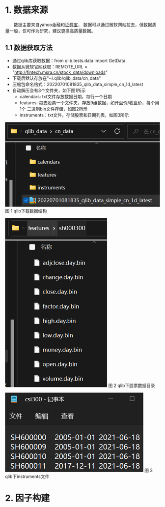 # 1. 数据来源

&emsp;&emsp;数据主要来自yahoo金融和[证券宝](www.baostock.com)，
数据可以通过微软网站拉去，但数据质量一般，仅可作为研究，建议更换高质量数据。

## 1.1 数据获取方法

* 通过qlib库获取数据：from qlib.tests.data import GetData
* 数据从微软官网获取：REMOTE_URL = "http://fintech.msra.cn/stock_data/downloads"
* 下载后默认存放在"~/.qlib/qlib_data/cn_data"
* 压缩包命名格式：20220701081835_qlib_data_simple_cn_1d_latest
* 自动解压会有3个文件夹，如下图1所示
  * calendars: txt文件存放数据日期，每行一个日期
  * features: 每支股票一个文件夹，存放9组数据，如开盘价/收盘价，每个用1个
    二进制bin文件存储，如图2所示
  * instruments：txt文件，存储股票和日期列表，如图3所示

![数据下载目录](img/数据下载目录.png)
图 1 qlib下载数据结构

![股票数据目录.png](img/股票数据目录.png)
图 2 qlib下股票数据目录

![instruments文件.png](img/instruments文件.png)
图 3 qlib下instruments文件

# 2. 因子构建
